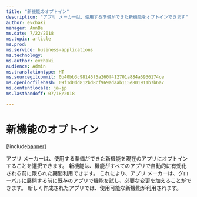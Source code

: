 ```yaml
---
title: "新機能のオプトイン"
description: "アプリ メーカーは、使用する準備ができた新機能をオプトインできます"
author: evchaki
manager: AnnBe
ms.date: 7/22/2018
ms.topic: article
ms.prod: 
ms.service: business-applications
ms.technology: 
ms.author: evchaki
audience: Admin
ms.translationtype: HT
ms.sourcegitcommit: 0b40bb3c98145f5a260f412701a884a5936174ce
ms.openlocfilehash: 09f1d0dd812bd8cf969adaab115e801911b7b6a7
ms.contentlocale: ja-jp
ms.lasthandoff: 07/18/2018

---
```

# <a name="opting-into-new-features"></a>新機能のオプトイン


[!include[banner](../../includes/banner.md)]

アプリ メーカーは、使用する準備ができた新機能を現在のアプリにオプトインすることを選択できます。 新機能は、機能がすべてのアプリで自動的に有効化される前に限られた期間利用できます。 これにより、アプリ メーカーは、グローバルに展開する前に既存のアプリで機能を試し、必要な変更を加えることができます。 新しく作成されたアプリでは、使用可能な新機能が利用されます。

